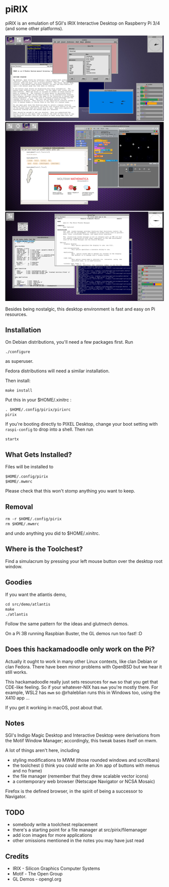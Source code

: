 # piRIX

piRIX is an emulation of SGI's IRIX Interactive Desktop on Raspberry Pi 3/4 (and some other platforms).

![screenshot](etc/screenshot2.png)
![screenshot](etc/screenshot1.png)
![screenshot](etc/screenshot0.png)

Besides being nostalgic, this desktop environment is fast and easy on Pi resources.


## Installation

On Debian distributions, you'll need a few packages first. Run

    ./configure

as superuser.

Fedora distributions will need a similar installation.

Then install:

    make install

Put this in your $HOME/.xinitrc :

    . $HOME/.config/pirix/pirixrc
    pirix

If you're booting directly to PIXEL Desktop, change your boot setting
with `raspi-config` to drop into a shell. Then run

    startx


## What Gets Installed?

Files will be installed to

    $HOME/.config/pirix
    $HOME/.mwmrc

Please check that this won't stomp anything you want to keep.


## Removal

    rm -r $HOME/.config/pirix
    rm $HOME/.mwmrc

and undo anything you did to $HOME/.xinitrc.


## Where is the Toolchest?

Find a simulacrum by pressing your left mouse button over the desktop root window.


## Goodies

If you want the atlantis demo,

    cd src/demo/atlantis
    make
    ./atlantis

Follow the same pattern for the ideas and glutmech demos.

On a Pi 3B running Raspbian Buster, the GL demos run too fast! :D


## Does this hackamadoodle only work on the Pi?

Actually it ought to work in many other Linux contexts, like clan Debian or clan Fedora.
There have been minor problems with OpenBSD but we hear it still works.

This hackamadoodle really just sets resources for `mwm` so that you get that CDE-like feeling.
So if your whatever-NIX has `mwm` you're mostly there. For example, WSL2 has `mwm` so @rhaleblian
runs this in Windows too, using the X410 app ...

If you get it working in macOS, post about that.


## Notes

SGI's Indigo Magic Desktop and Interactive Desktop were derivations
from the Motif Window Manager; accordingly, this tweak bases itself on mwm.

A lot of things aren't here, including
* styling modifications to MWM (those rounded windows and scrollbars)
* the toolchest (i think you could write an Xm app of buttons with menus
  and no frame)
* the file manager (remember that they drew scalable vector icons)
* a contemporary web browser (Netscape Navigator or NCSA Mosaic)

Firefox is the defined browser, in the spirit of being a successor
to Navigator.


## TODO

* somebody write a toolchest replacement
* there's a starting point for a file manager at src/pirix/filemanager
* add icon images for more applications
* other omissions mentioned in the notes you may have just read


## Credits

* IRIX - Silicon Graphics Computer Systems
* Motif - The Open Group
* GL Demos - opengl.org
